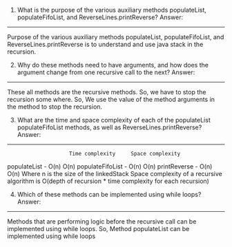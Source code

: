 1. What is the purpose of the various auxiliary methods populateList, populateFifoList, and ReverseLines.printReverse?
Answer:
-------
Purpose of the various auxiliary methods populateList, populateFifoList, and ReverseLines.printReverse is to understand and use java stack in the recursion.
  

2. Why do these methods need to have arguments, and how does the argument change from one recursive call to the next?
Answer:
-------
These all methods are the recursive methods. So, we have to stop the recursion some where.
So, We use the value of the method arguments in the method to stop the recursion. 


3. What are the time and space complexity of each of the populateList populateFifoList methods, as well as ReverseLines.printReverse?
Answer:
-------
                        Time complexity     Space complexity
populateList        -       O(n)                O(n)
populateFifoList    -       O(n)                O(n)
printReverse        -       O(n)                O(n)
Where n is the size of the linkedStack
Space complexity of a recursive algorithm is O(depth of recursion * time complexity for each recursion) 


4. Which of these methods can be implemented using while loops?
Answer:
-------
Methods that are performing logic before the recursive call can be implemented using while loops.
So, Method populateList can be implemented using while loops